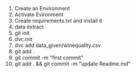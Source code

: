 1. Create an Environment
2. Activate Evironment
3. Create requirements.txt and install it
4. data extract
5. git init
6. dvc.init
7. dvc add data_given/winequality.csv
8. git add .
9. git commit -m "first commit"
10. git add . && git commit -m "update Readme.md"
